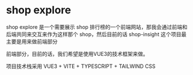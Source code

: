 # shop explore

shop explore 是一个需要展示 shop 排行榜的一个前端网站，那我会通过前端和后端共同来交互来作为这样那个 shop，然后目前的话 shop-insight 这个项目最主要是用来做前端部分

前端部分，目前的话，我们希望是使用VUE3的技术框架来做。

项目技术栈采用 VUE3 + VITE + TYPESCRIPT + TAILWIND CSS
